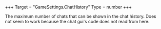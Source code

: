 +++
Target = "GameSettings.ChatHistory"
Type = number
+++

The maximum number of chats that can be shown in the chat history. Does not seem to work because the chat gui's code does not read from here.